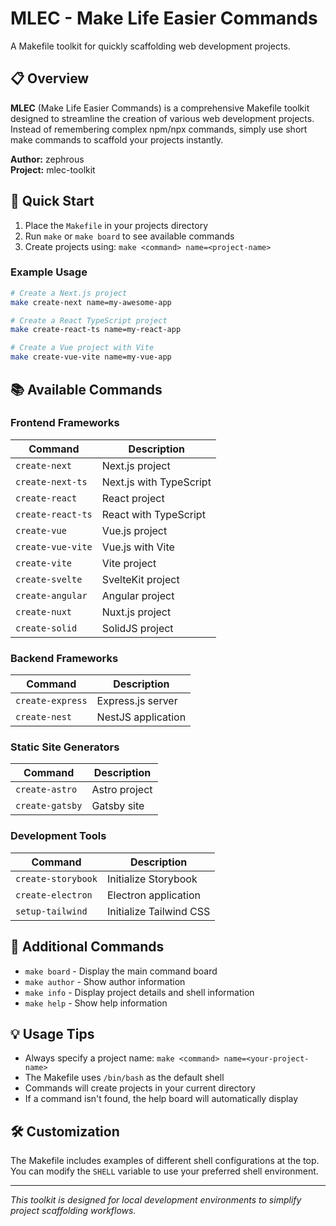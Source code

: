 
# MLEC - Make Life Easier Commands

A Makefile toolkit for quickly scaffolding web development projects.

## 📋 Overview

**MLEC** (Make Life Easier Commands) is a comprehensive Makefile toolkit designed to streamline the creation of various web development projects. Instead of remembering complex npm/npx commands, simply use short make commands to scaffold your projects instantly.

**Author:** zephrous  
**Project:** mlec-toolkit

## 🚀 Quick Start

1. Place the `Makefile` in your projects directory
2. Run `make` or `make board` to see available commands
3. Create projects using: `make <command> name=<project-name>`

### Example Usage

```bash
# Create a Next.js project
make create-next name=my-awesome-app

# Create a React TypeScript project  
make create-react-ts name=my-react-app

# Create a Vue project with Vite
make create-vue-vite name=my-vue-app
```

## 📚 Available Commands

### Frontend Frameworks

| Command | Description |
|---------|-------------|
| `create-next` | Next.js project |
| `create-next-ts` | Next.js with TypeScript |
| `create-react` | React project |
| `create-react-ts` | React with TypeScript |
| `create-vue` | Vue.js project |
| `create-vue-vite` | Vue.js with Vite |
| `create-vite` | Vite project |
| `create-svelte` | SvelteKit project |
| `create-angular` | Angular project |
| `create-nuxt` | Nuxt.js project |
| `create-solid` | SolidJS project |

### Backend Frameworks

| Command | Description |
|---------|-------------|
| `create-express` | Express.js server |
| `create-nest` | NestJS application |

### Static Site Generators

| Command | Description |
|---------|-------------|
| `create-astro` | Astro project |
| `create-gatsby` | Gatsby site |

### Development Tools

| Command | Description |
|---------|-------------|
| `create-storybook` | Initialize Storybook |
| `create-electron` | Electron application |
| `setup-tailwind` | Initialize Tailwind CSS |

## 🔧 Additional Commands

- `make board` - Display the main command board
- `make author` - Show author information
- `make info` - Display project details and shell information
- `make help` - Show help information

## 💡 Usage Tips

- Always specify a project name: `make <command> name=<your-project-name>`
- The Makefile uses `/bin/bash` as the default shell
- Commands will create projects in your current directory
- If a command isn't found, the help board will automatically display

## 🛠️ Customization

The Makefile includes examples of different shell configurations at the top. You can modify the `SHELL` variable to use your preferred shell environment.

---

*This toolkit is designed for local development environments to simplify project scaffolding workflows.*
